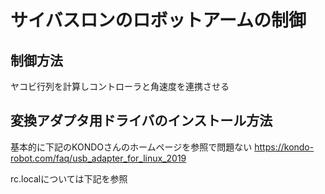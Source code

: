 # サイバスロンのロボットアームの制御
## 制御方法
ヤコビ行列を計算しコントローラと角速度を連携させる

## 変換アダプタ用ドライバのインストール方法

基本的に下記のKONDOさんのホームページを参照で問題ない
https://kondo-robot.com/faq/usb_adapter_for_linux_2019

rc.localについては下記を参照